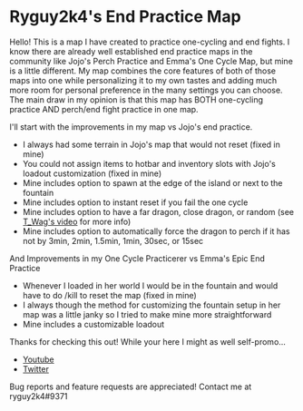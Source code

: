 # Ryguy2k4's End Practice Map

Hello! This is a map I have created to practice one-cycling and end fights. I know there are already well established end practice maps in the community like Jojo's Perch Practice and Emma's One Cycle Map, but mine is a little different. My map combines the core features of both of those maps into one while personalizing it to my own tastes and adding much more room for personal preference in the many settings you can choose. The main draw in my opinion is that this map has BOTH one-cycling practice AND perch/end fight practice in one map.

I'll start with the improvements in my map vs Jojo's end practice. 
* I always had some terrain in Jojo's map that would not reset (fixed in mine)
* You could not assign items to hotbar and inventory slots with Jojo's loadout customization (fixed in mine)
* Mine includes option to spawn at the edge of the island or next to the fountain
* Mine includes option to instant reset if you fail the one cycle
* Mine includes option to have a far dragon, close dragon, or random (see [T_Wag's video](https://youtu.be/0cQXHpDi8ps?t=262) for more info)
* Mine includes option to automatically force the dragon to perch if it has not by 3min, 2min, 1.5min, 1min, 30sec, or 15sec

And Improvements in my One Cycle Practicerer vs Emma's Epic End Practice
* Whenever I loaded in her world I would be in the fountain and would have to do /kill to reset the map (fixed in mine)
* I always though the method for customizing the fountain setup in her map was a little janky so I tried to make mine more straightforward
* Mine includes a customizable loadout

Thanks for checking this out! While your here I might as well self-promo...
* [Youtube](https://www.youtube.com/channel/UC81FHVFRqi0M6ELnmGNmQog)
* [Twitter](https://twitter.com/ryguy2k4)

Bug reports and feature requests are appreciated! Contact me at ryguy2k4#9371
